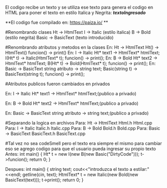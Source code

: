 El codigo recibe un texto y se utiliza ese texto para genera el codigo en HTML para poner el texto en estilo Italica y Negrita:
<i>
    <b>
        textoIngresado
    </b>
</i>

**El codigo fue compilado en: https://paiza.io/ **

#Renombrando clases
Ht -> HtmlText
I -> Italic (estilo italica)
B -> Bold (estilo negrita)
Basic -> BasicText (texto introducido)


#Renombrando atributos y metodos en la clases
En: Ht -> HtmlText
        Ht() -> HtmlText()
        funcion() -> print() 
En: I -> Italic
        Ht* text1 -> HtmlText* htmlText;
        I(Ht* t) -> Italic(HtmlText* t);
	    funcion() -> print();
En: B -> Bold
        Ht* text2 -> HtmlText* htmlText;
        B(Ht* t) -> Bold(HtmlText* t);
	    funcion() -> print();
En: Basic -> BasicText
        string atributo -> string text;
        Basic(string t) -> BasicText(string t);
	    funcion() -> print();

#Atributos publicos fueron cambiados en privados

En: I -> Italic
        Ht* text1 -> HtmlText* htmlText;(publico a privado)

En: B -> Bold
        Ht* text2 -> HtmlText* htmlText;(publico a privado)

En: Basic -> BasicText
        string atributo -> string text;(publico a privado)


#Separando la logica en archivos
Para: Ht -> HtmlText
        Html.h
        Html.cpp
Para: I -> Italic
        Italic.h
        Italic.cpp
Para: B -> Bold
        Bold.h
        Bold.cpp
Para: Basic -> BasicText
        BasicText.h
        BasicText.cpp

#Tal vez no sea codeSmell pero el texto era siempre el mismo para cambiar
eso se agrego codigo para que el usuario pueda ingresar su propio texto
Antes:
   int main()
    {
        Ht* t = new I(new B(new Basic("DirtyCode")));
        t->funcion();
        return 0;
    }

Despues:
    int main()
    {
        string text;
        cout<<"introduzca el texto a estilar:"<<endl;
        getline(cin, text);
        HtmlText* t = new Italic(new Bold(new BasicText(text)));
        t->print();
        return 0;
    }

        